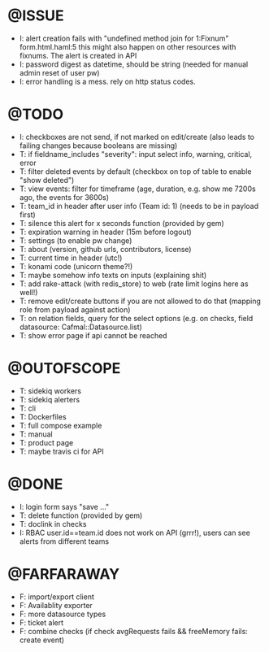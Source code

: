 # @ISSUE
 - I: alert creation fails with "undefined method join for 1:Fixnum" form.html.haml:5
      this might also happen on other resources with fixnums. The alert is created in API
 - I: password digest as datetime, should be string (needed for manual admin reset of user pw)
 - I: error handling is a mess. rely on http status codes.

# @TODO

 - I: checkboxes are not send, if not marked on edit/create (also leads to failing changes because booleans are missing)
 - T: if fieldname_includes "severity": input select info, warning, critical, error
 - T: filter deleted events by default (checkbox on top of table to enable "show deleted")
 - T: view events: filter for timeframe (age, duration, e.g. show me 7200s ago, the events for 3600s)
 - T: team_id in header after user info (Team id: 1) (needs to be in payload first)
 - T: silence this alert for x seconds function (provided by gem)
 - T: expiration warning in header (15m before logout)
 - T: settings (to enable pw change)
 - T: about (version, github urls, contributors, license)
 - T: current time in header (utc!)
 - T: konami code (unicorn theme?!)
 - T: maybe somehow info texts on inputs (explaining shit)
 - T: add rake-attack (with redis_store) to web (rate limit logins here as well!)
 - T: remove edit/create buttons if you are not allowed to do that (mapping role from payload against action)
 - T: on relation fields, query for the select options (e.g. on checks, field datasource: Cafmal::Datasource.list)
 - T: show error page if api cannot be reached

# @OUTOFSCOPE
 - T: sidekiq workers
 - T: sidekiq alerters
 - T: cli
 - T: Dockerfiles
 - T: full compose example
 - T: manual
 - T: product page
 - T: maybe travis ci for API

# @DONE
 - I: login form says "save ..."
 - T: delete function (provided by gem)
 - T: doclink in checks
 - I: RBAC user.id==team.id does not work on API (grrr!), users can see alerts from different teams

# @FARFARAWAY
 - F: import/export client
 - F: Availablity exporter
 - F: more datasource types
 - F: ticket alert
 - F: combine checks (if check avgRequests fails && freeMemory fails: create event)
